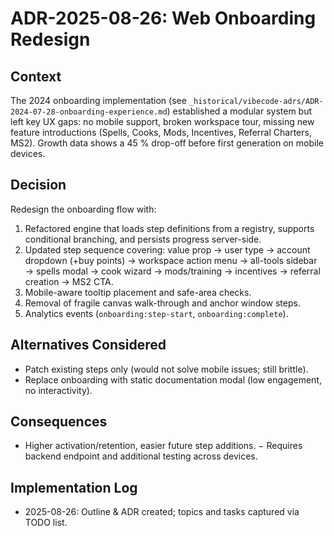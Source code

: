 # ADR-2025-08-26: Web Onboarding Redesign

## Context
The 2024 onboarding implementation (see `_historical/vibecode-adrs/ADR-2024-07-28-onboarding-experience.md`) established a modular system but left key UX gaps: no mobile support, broken workspace tour, missing new feature introductions (Spells, Cooks, Mods, Incentives, Referral Charters, MS2). Growth data shows a 45 % drop-off before first generation on mobile devices.

## Decision
Redesign the onboarding flow with:
1. Refactored engine that loads step definitions from a registry, supports conditional branching, and persists progress server-side.
2. Updated step sequence covering: value prop → user type → account dropdown (+buy points) → workspace action menu → all-tools sidebar → spells modal → cook wizard → mods/training → incentives → referral creation → MS2 CTA.
3. Mobile-aware tooltip placement and safe-area checks.
4. Removal of fragile canvas walk-through and anchor window steps.
5. Analytics events (`onboarding:step-start`, `onboarding:complete`).

## Alternatives Considered
- Patch existing steps only (would not solve mobile issues; still brittle).
- Replace onboarding with static documentation modal (low engagement, no interactivity).

## Consequences
+ Higher activation/retention, easier future step additions.
− Requires backend endpoint and additional testing across devices.

## Implementation Log
- 2025-08-26: Outline & ADR created; topics and tasks captured via TODO list.
